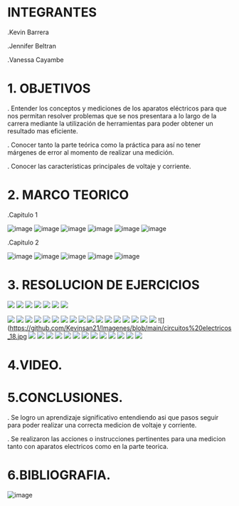 # INTEGRANTES
.Kevin Barrera

.Jennifer Beltran

.Vanessa Cayambe

# 1. OBJETIVOS

. Entender los conceptos y mediciones de los aparatos eléctricos para que nos permitan resolver problemas que se nos presentara a lo largo 
de la carrera mediante la utilización de herramientas para poder obtener un resultado mas eficiente.

. Conocer tanto la parte teórica como la práctica para así no tener márgenes de error al momento de realizar una medición.

. Conocer las características principales de voltaje y corriente.


# 2. MARCO TEORICO

.Capitulo 1

![image](https://user-images.githubusercontent.com/84421020/120594175-2ab0a680-c406-11eb-97b6-d6c472c617d5.png)
![image](https://user-images.githubusercontent.com/84421020/120594238-4451ee00-c406-11eb-83f5-236226223d28.png)
![image](https://user-images.githubusercontent.com/84421020/120594262-4f0c8300-c406-11eb-9a4a-51cafbc01fe1.png)
![image](https://user-images.githubusercontent.com/84421020/120594283-5895eb00-c406-11eb-9e52-4cfbebd69e09.png)
![image](https://user-images.githubusercontent.com/84421020/120594309-6186bc80-c406-11eb-9085-2234b8512851.png)
![image](https://user-images.githubusercontent.com/84421020/120594378-782d1380-c406-11eb-9e0a-91dabd64c469.png)

.Capitulo 2


![image](https://user-images.githubusercontent.com/84461095/120600142-0a84e580-c40e-11eb-843a-293707402c9d.png)
![image](https://user-images.githubusercontent.com/84461095/120600182-153f7a80-c40e-11eb-8f49-4180787527dd.png)
![image](https://user-images.githubusercontent.com/84461095/120600214-1e304c00-c40e-11eb-998a-de9ef8956e44.png)
![image](https://user-images.githubusercontent.com/84461095/120600409-5899e900-c40e-11eb-8e3c-d4c48b8b65da.png)
![image](https://user-images.githubusercontent.com/84461095/120600569-8aab4b00-c40e-11eb-936a-9563f47f21dd.png)

# 3. RESOLUCION DE EJERCICIOS

![](https://github.com/Kevinsan21/Imagenes/blob/main/Conversi%C3%B3n%20de%20unidades_page-0001.jpg)
![](https://github.com/Kevinsan21/Imagenes/blob/main/Conversi%C3%B3n%20de%20unidades_page-0002.jpg)
![](https://github.com/Kevinsan21/Imagenes/blob/main/Conversi%C3%B3n%20de%20unidades_page-0003.jpg)
![](https://github.com/Kevinsan21/Imagenes/blob/main/Conversi%C3%B3n%20de%20unidades_page-0004.jpg)
![](https://github.com/Kevinsan21/Imagenes/blob/main/Conversi%C3%B3n%20de%20unidades_page-0005.jpg)
![](https://github.com/Kevinsan21/Imagenes/blob/main/Conversi%C3%B3n%20de%20unidades_page-0006.jpg)
![](https://github.com/Kevinsan21/Imagenes/blob/main/Conversi%C3%B3n%20de%20unidades_page-0007.jpg)

![](https://github.com/Kevinsan21/Imagenes/blob/main/circuitos%20electricos_01.jpg)
![](https://github.com/Kevinsan21/Imagenes/blob/main/circuitos%20electricos_02.jpg)
![](https://github.com/Kevinsan21/Imagenes/blob/main/circuitos%20electricos_03.jpg)
![](https://github.com/Kevinsan21/Imagenes/blob/main/circuitos%20electricos_04.jpg)
![](https://github.com/Kevinsan21/Imagenes/blob/main/circuitos%20electricos_05.jpg)
![](https://github.com/Kevinsan21/Imagenes/blob/main/circuitos%20electricos_06.jpg)
![](https://github.com/Kevinsan21/Imagenes/blob/main/circuitos%20electricos_07.jpg)
![](https://github.com/Kevinsan21/Imagenes/blob/main/circuitos%20electricos_08.jpg)
![](https://github.com/Kevinsan21/Imagenes/blob/main/circuitos%20electricos_09.jpg)
![](https://github.com/Kevinsan21/Imagenes/blob/main/circuitos%20electricos_10.jpg)
![](https://github.com/Kevinsan21/Imagenes/blob/main/circuitos%20electricos_11.jpg)
![](https://github.com/Kevinsan21/Imagenes/blob/main/circuitos%20electricos_12.jpg)
![](https://github.com/Kevinsan21/Imagenes/blob/main/circuitos%20electricos_13.jpg)
![](https://github.com/Kevinsan21/Imagenes/blob/main/circuitos%20electricos_14.jpg)
![](https://github.com/Kevinsan21/Imagenes/blob/main/circuitos%20electricos_15.jpg)
![](https://github.com/Kevinsan21/Imagenes/blob/main/circuitos%20electricos_16.jpg)
![](https://github.com/Kevinsan21/Imagenes/blob/main/circuitos%20electricos_17.jpg)
![](https://github.com/Kevinsan21/Imagenes/blob/main/circuitos%20electricos_18.jpg
![](https://github.com/Kevinsan21/Imagenes/blob/main/Circuitos_01.jpg)
![](https://github.com/Kevinsan21/Imagenes/blob/main/Circuitos_02.jpg)
![](https://github.com/Kevinsan21/Imagenes/blob/main/Circuitos_03.jpg)
![](https://github.com/Kevinsan21/Imagenes/blob/main/Circuitos_04.jpg)
![](https://github.com/Kevinsan21/Imagenes/blob/main/Circuitos_05.jpg)
![](https://github.com/Kevinsan21/Imagenes/blob/main/Circuitos_06.jpg)
![](https://github.com/Kevinsan21/Imagenes/blob/main/Circuitos_07.jpg)
![](https://github.com/Kevinsan21/Imagenes/blob/main/Circuitos_08.jpg)
![](https://github.com/Kevinsan21/Imagenes/blob/main/Circuitos_09.jpg)
![](https://github.com/Kevinsan21/Imagenes/blob/main/Circuitos_10.jpg)
![](https://github.com/Kevinsan21/Imagenes/blob/main/Circuitos_11.jpg)
![](https://github.com/Kevinsan21/Imagenes/blob/main/Circuitos_12.jpg)
![](https://github.com/Kevinsan21/Imagenes/blob/main/Circuitos_13.jpg)

# 4.VIDEO.

# 5.CONCLUSIONES.

. Se logro un aprendizaje significativo entendiendo asi que pasos seguir para poder realizar 
una correcta medicion de voltaje y corriente.

. Se realizaron las acciones o instrucciones pertinentes para una medicion tanto con aparatos electricos como en la parte teorica.

# 6.BIBLIOGRAFIA.

![image](https://user-images.githubusercontent.com/84421020/120662969-34123100-c44f-11eb-8dc9-f210865eedcd.png)

